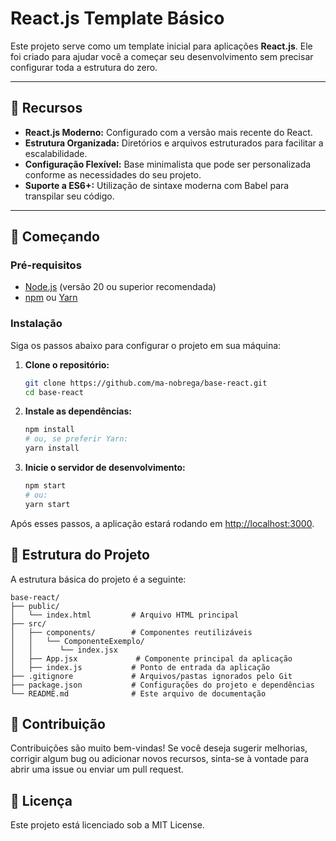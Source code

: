 # React.js Template Básico

Este projeto serve como um template inicial para aplicações **React.js**. Ele foi criado para ajudar você a começar seu desenvolvimento sem precisar configurar toda a estrutura do zero.

---

## 🎯 Recursos

- **React.js Moderno:** Configurado com a versão mais recente do React.
- **Estrutura Organizada:** Diretórios e arquivos estruturados para facilitar a escalabilidade.
- **Configuração Flexível:** Base minimalista que pode ser personalizada conforme as necessidades do seu projeto.
- **Suporte a ES6+:** Utilização de sintaxe moderna com Babel para transpilar seu código.

---

## 🚀 Começando

### Pré-requisitos

- [Node.js](https://nodejs.org/en/) (versão 20 ou superior recomendada)
- [npm](https://www.npmjs.com/) ou [Yarn](https://yarnpkg.com/)

### Instalação

Siga os passos abaixo para configurar o projeto em sua máquina:

1. **Clone o repositório:**

   ```bash
   git clone https://github.com/ma-nobrega/base-react.git
   cd base-react
   ```

2. **Instale as dependências:**

   ```bash
   npm install
   # ou, se preferir Yarn:
   yarn install
   ```

3. **Inicie o servidor de desenvolvimento:**

   ```bash
   npm start
   # ou:
   yarn start
   ```

Após esses passos, a aplicação estará rodando em [http://localhost:3000](http://localhost:3000).

## 📁 Estrutura do Projeto

A estrutura básica do projeto é a seguinte:

```
base-react/
├── public/
│   └── index.html         # Arquivo HTML principal
├── src/
│   ├── components/        # Componentes reutilizáveis
│   │   └── ComponenteExemplo/
│   │      └── index.jsx
│   ├── App.jsx             # Componente principal da aplicação
│   ├── index.js           # Ponto de entrada da aplicação
├── .gitignore             # Arquivos/pastas ignorados pelo Git
├── package.json           # Configurações do projeto e dependências
└── README.md              # Este arquivo de documentação
```

## 🤝 Contribuição

Contribuições são muito bem-vindas! Se você deseja sugerir melhorias, corrigir algum bug ou adicionar novos recursos, sinta-se à vontade para abrir uma issue ou enviar um pull request.

## 📄 Licença

Este projeto está licenciado sob a MIT License.
